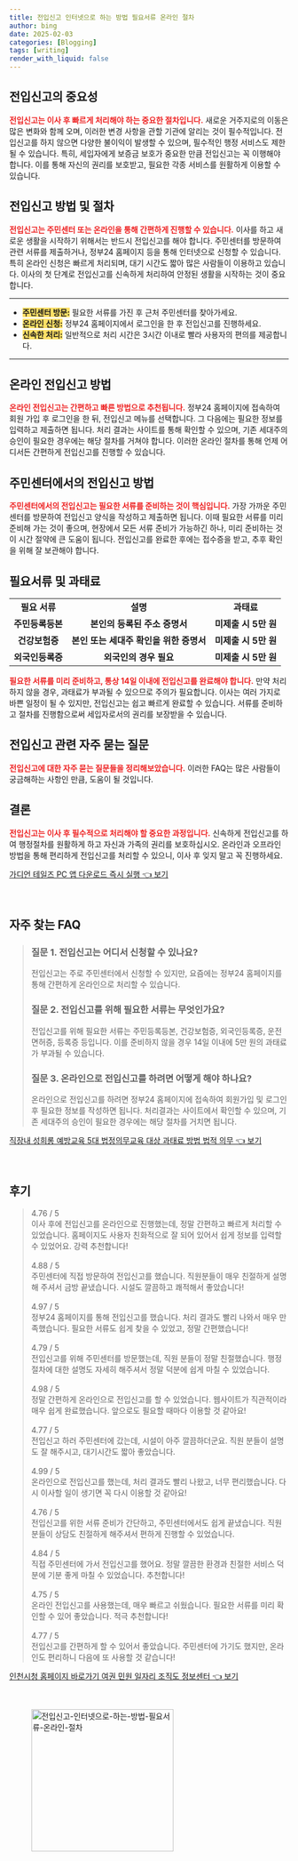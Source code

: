 ```yaml
---
title: 전입신고 인터넷으로 하는 방법 필요서류 온라인 절차
author: bing
date: 2025-02-03
categories: [Blogging]
tags: [writing]
render_with_liquid: false
---
```



<h2 id='전입신고의 중요성'>전입신고의 중요성</h2>

<p><b><span style="color: #ee2323;">전입신고는 이사 후 빠르게 처리해야 하는 중요한 절차입니다.</span></b> 새로운 거주지로의 이동은 많은 변화와 함께 오며, 이러한 변경 사항을 관할 기관에 알리는 것이 필수적입니다. 전입신고를 하지 않으면 다양한 불이익이 발생할 수 있으며, 필수적인 행정 서비스도 제한될 수 있습니다. 특히, 세입자에게 보증금 보호가 중요한 만큼 전입신고는 꼭 이행해야 합니다. 이를 통해 자신의 권리를 보호받고, 필요한 각종 서비스를 원활하게 이용할 수 있습니다.</p>

<h2 id='전입신고 방법 및 절차'>전입신고 방법 및 절차</h2>

<p><b><span style="color: #ee2323;">전입신고는 주민센터 또는 온라인을 통해 간편하게 진행할 수 있습니다.</span></b> 이사를 하고 새로운 생활을 시작하기 위해서는 반드시 전입신고를 해야 합니다. 주민센터를 방문하여 관련 서류를 제출하거나, 정부24 홈페이지 등을 통해 인터넷으로 신청할 수 있습니다. 특히 온라인 신청은 빠르게 처리되며, 대기 시간도 짧아 많은 사람들이 이용하고 있습니다. 이사의 첫 단계로 전입신고를 신속하게 처리하여 안정된 생활을 시작하는 것이 중요합니다.</p>

<hr />

<ul>
    <li><b><span style="background-color: #ffe066;">주민센터 방문:</span></b> 필요한 서류를 가진 후 근처 주민센터를 찾아가세요.</li>
    <li><b><span style="background-color: #ffe066;">온라인 신청:</span></b> 정부24 홈페이지에서 로그인을 한 후 전입신고를 진행하세요.</li>
    <li><b><span style="background-color: #ffe066;">신속한 처리:</span></b> 일반적으로 처리 시간은 3시간 이내로 빨라 사용자의 편의를 제공합니다.</li>
</ul>

<hr />

<h2 id='온라인 전입신고 방법'>온라인 전입신고 방법</h2>

<p><b><span style="color: #ee2323;">온라인 전입신고는 간편하고 빠른 방법으로 추천됩니다.</span></b> 정부24 홈페이지에 접속하여 회원 가입 후 로그인을 한 뒤, 전입신고 메뉴를 선택합니다. 그 다음에는 필요한 정보를 입력하고 제출하면 됩니다. 처리 결과는 사이트를 통해 확인할 수 있으며, 기존 세대주의 승인이 필요한 경우에는 해당 절차를 거쳐야 합니다. 이러한 온라인 절차를 통해 언제 어디서든 간편하게 전입신고를 진행할 수 있습니다.</p>

<h2 id='주민센터에서의 전입신고 방법'>주민센터에서의 전입신고 방법</h2>

<p><b><span style="color: #ee2323;">주민센터에서의 전입신고는 필요한 서류를 준비하는 것이 핵심입니다.</span></b> 가장 가까운 주민센터를 방문하여 전입신고 양식을 작성하고 제출하면 됩니다. 이때 필요한 서류를 미리 준비해 가는 것이 좋으며, 현장에서 모든 서류 준비가 가능하긴 하나, 미리 준비하는 것이 시간 절약에 큰 도움이 됩니다. 전입신고를 완료한 후에는 접수증을 받고, 추후 확인을 위해 잘 보관해야 합니다.</p>

<h2 id='필요서류 및 과태료'>필요서류 및 과태료</h2>

<table>
    <tr>
        <td style="text-align: center; height: 17px;"><b>필요 서류</b></td>
        <td style="text-align: center; height: 17px;"><b>설명</b></td>
        <td style="text-align: center; height: 17px;"><b>과태료</b></td>
    </tr>
    <tr>
        <td style="text-align: center; height: 17px;"><b>주민등록등본</b></td>
        <td style="text-align: center; height: 17px;"><b>본인의 등록된 주소 증명서</b></td>
        <td style="text-align: center; height: 17px;"><b>미제출 시 5만 원</b></td>
    </tr>
    <tr>
        <td style="text-align: center; height: 17px;"><b>건강보험증</b></td>
        <td style="text-align: center; height: 17px;"><b>본인 또는 세대주 확인을 위한 증명서</b></td>
        <td style="text-align: center; height: 17px;"><b>미제출 시 5만 원</b></td>
    </tr>
    <tr>
        <td style="text-align: center; height: 17px;"><b>외국인등록증</b></td>
        <td style="text-align: center; height: 17px;"><b>외국인의 경우 필요</b></td>
        <td style="text-align: center; height: 17px;"><b>미제출 시 5만 원</b></td>
    </tr>
</table>

<p><b><span style="color: #ee2323;">필요한 서류를 미리 준비하고, 통상 14일 이내에 전입신고를 완료해야 합니다.</span></b> 만약 처리하지 않을 경우, 과태료가 부과될 수 있으므로 주의가 필요합니다. 이사는 여러 가지로 바쁜 일정이 될 수 있지만, 전입신고는 쉽고 빠르게 완료할 수 있습니다. 서류를 준비하고 절차를 진행함으로써 세입자로서의 권리를 보장받을 수 있습니다.</p>

<h2 id='전입신고 관련 자주 묻는 질문'>전입신고 관련 자주 묻는 질문</h2>

<p><b><span style="color: #ee2323;">전입신고에 대한 자주 묻는 질문들을 정리해보았습니다.</span></b> 이러한 FAQ는 많은 사람들이 궁금해하는 사항인 만큼, 도움이 될 것입니다.</p>

<h2 id='결론'>결론</h2>

<p><b><span style="color: #ee2323;">전입신고는 이사 후 필수적으로 처리해야 할 중요한 과정입니다.</span></b> 신속하게 전입신고를 하여 행정절차를 원활하게 하고 자신과 가족의 권리를 보호하십시오. 온라인과 오프라인 방법을 통해 편리하게 전입신고를 처리할 수 있으니, 이사 후 잊지 말고 꼭 진행하세요.</p>


<p><a class="click-button" title="가디언 테일즈 PC 앱 다운로드 즉시 실행" href="https://afficreate.github.io/posts/%EA%B0%80%EB%94%94%EC%96%B8-%ED%85%8C%EC%9D%BC%EC%A6%88-PC-%EC%95%B1-%EB%8B%A4%EC%9A%B4%EB%A1%9C%EB%93%9C-%EC%A6%89%EC%8B%9C-%EC%8B%A4%ED%96%89/" rel="dofollow">가디언 테일즈 PC 앱 다운로드 즉시 실행 👈 보기</a></p><br>
<h2 id='자주_찾는_FAQ'>자주 찾는 FAQ</h2>
<div itemscope="" itemtype="https://schema.org/FAQPage"> 
<blockquote> 
<div itemscope="" itemprop="mainEntity" itemtype="https://schema.org/Question"> 
<h3 itemprop="name">질문 1. 전입신고는 어디서 신청할 수 있나요?</h3> 
<div itemscope="" itemprop="acceptedAnswer" itemtype="https://schema.org/Answer"> 
<span itemprop="text"> 
<p>전입신고는 주로 주민센터에서 신청할 수 있지만, 요즘에는 정부24 홈페이지를 통해 간편하게 온라인으로 처리할 수 있습니다.</p> 
</span> 
</div> 
</div> 
<div itemscope="" itemprop="mainEntity" itemtype="https://schema.org/Question"> 
<h3 itemprop="name">질문 2. 전입신고를 위해 필요한 서류는 무엇인가요?</h3> 
<div itemscope="" itemprop="acceptedAnswer" itemtype="https://schema.org/Answer"> 
<span itemprop="text"> 
<p>전입신고를 위해 필요한 서류는 주민등록등본, 건강보험증, 외국인등록증, 운전면허증, 등록증 등입니다. 이를 준비하지 않을 경우 14일 이내에 5만 원의 과태료가 부과될 수 있습니다.</p> 
</span> 
</div> 
</div> 
<div itemscope="" itemprop="mainEntity" itemtype="https://schema.org/Question"> 
<h3 itemprop="name">질문 3. 온라인으로 전입신고를 하려면 어떻게 해야 하나요?</h3> 
<div itemscope="" itemprop="acceptedAnswer" itemtype="https://schema.org/Answer"> 
<span itemprop="text"> 
<p>온라인으로 전입신고를 하려면 정부24 홈페이지에 접속하여 회원가입 및 로그인 후 필요한 정보를 작성하면 됩니다. 처리결과는 사이트에서 확인할 수 있으며, 기존 세대주의 승인이 필요한 경우에는 해당 절차를 거치면 됩니다.</p> 
</span> 
</div> 
</div> 
</blockquote> 
</div>
<p><a class="click-button" title="직장내 성희롱 예방교육 5대 법정의무교육 대상 과태료 방법 법적 의무" href="https://afficreate.github.io/posts/%EC%A7%81%EC%9E%A5%EB%82%B4-%EC%84%B1%ED%9D%AC%EB%A1%B1-%EC%98%88%EB%B0%A9%EA%B5%90%EC%9C%A1-5%EB%8C%80-%EB%B2%95%EC%A0%95%EC%9D%98%EB%AC%B4%EA%B5%90%EC%9C%A1-%EB%8C%80%EC%83%81-%EA%B3%BC%ED%83%9C%EB%A3%8C-%EB%B0%A9%EB%B2%95-%EB%B2%95%EC%A0%81-%EC%9D%98%EB%AC%B4/" rel="dofollow">직장내 성희롱 예방교육 5대 법정의무교육 대상 과태료 방법 법적 의무 👈 보기</a></p><br>
<h2 id='후기'>후기</h2>
<div itemscope itemtype="https://schema.org/Product">
  <blockquote>
  <div itemprop="review" itemscope itemtype="https://schema.org/Review">
      <div itemprop="reviewRating" itemscope itemtype="https://schema.org/Rating"> <span itemprop="ratingValue">4.76</span> / <span itemprop="bestRating">5</span> </div>
      <span itemprop="reviewBody">이사 후에 전입신고를 온라인으로 진행했는데, 정말 간편하고 빠르게 처리할 수 있었습니다. 홈페이지도 사용자 친화적으로 잘 되어 있어서 쉽게 정보를 입력할 수 있었어요. 강력 추천합니다!</span>
  </div>
  <br>
  <div itemprop="review" itemscope itemtype="https://schema.org/Review">
      <div itemprop="reviewRating" itemscope itemtype="https://schema.org/Rating"> <span itemprop="ratingValue">4.88</span> / <span itemprop="bestRating">5</span> </div>
      <span itemprop="reviewBody">주민센터에 직접 방문하여 전입신고를 했습니다. 직원분들이 매우 친절하게 설명해 주셔서 금방 끝냈습니다. 시설도 깔끔하고 쾌적해서 좋았습니다!</span>
  </div>
  <br>
  <div itemprop="review" itemscope itemtype="https://schema.org/Review">
      <div itemprop="reviewRating" itemscope itemtype="https://schema.org/Rating"> <span itemprop="ratingValue">4.97</span> / <span itemprop="bestRating">5</span> </div>
      <span itemprop="reviewBody">정부24 홈페이지를 통해 전입신고를 했습니다. 처리 결과도 빨리 나와서 매우 만족했습니다. 필요한 서류도 쉽게 찾을 수 있었고, 정말 간편했습니다!</span>
  </div>
  <br>
  <div itemprop="review" itemscope itemtype="https://schema.org/Review">
      <div itemprop="reviewRating" itemscope itemtype="https://schema.org/Rating"> <span itemprop="ratingValue">4.79</span> / <span itemprop="bestRating">5</span> </div>
      <span itemprop="reviewBody">전입신고를 위해 주민센터를 방문했는데, 직원 분들이 정말 친절했습니다. 행정절차에 대한 설명도 자세히 해주셔서 정말 덕분에 쉽게 마칠 수 있었습니다.</span>
  </div>
  <br>
  <div itemprop="review" itemscope itemtype="https://schema.org/Review">
      <div itemprop="reviewRating" itemscope itemtype="https://schema.org/Rating"> <span itemprop="ratingValue">4.98</span> / <span itemprop="bestRating">5</span> </div>
      <span itemprop="reviewBody">정말 간편하게 온라인으로 전입신고를 할 수 있었습니다. 웹사이트가 직관적이라 매우 쉽게 완료했습니다. 앞으로도 필요할 때마다 이용할 것 같아요!</span>
  </div>
  <br>
  <div itemprop="review" itemscope itemtype="https://schema.org/Review">
      <div itemprop="reviewRating" itemscope itemtype="https://schema.org/Rating"> <span itemprop="ratingValue">4.77</span> / <span itemprop="bestRating">5</span> </div>
      <span itemprop="reviewBody">전입신고 하러 주민센터에 갔는데, 시설이 아주 깔끔하더군요. 직원 분들이 설명도 잘 해주시고, 대기시간도 짧아 좋았습니다.</span>
  </div>
  <br>
  <div itemprop="review" itemscope itemtype="https://schema.org/Review">
      <div itemprop="reviewRating" itemscope itemtype="https://schema.org/Rating"> <span itemprop="ratingValue">4.99</span> / <span itemprop="bestRating">5</span> </div>
      <span itemprop="reviewBody">온라인으로 전입신고를 했는데, 처리 결과도 빨리 나왔고, 너무 편리했습니다. 다시 이사할 일이 생기면 꼭 다시 이용할 것 같아요!</span>
  </div>
  <br>
  <div itemprop="review" itemscope itemtype="https://schema.org/Review">
      <div itemprop="reviewRating" itemscope itemtype="https://schema.org/Rating"> <span itemprop="ratingValue">4.76</span> / <span itemprop="bestRating">5</span> </div>
      <span itemprop="reviewBody">전입신고를 위한 서류 준비가 간단하고, 주민센터에서도 쉽게 끝냈습니다. 직원 분들이 상담도 친절하게 해주셔서 편하게 진행할 수 있었습니다.</span>
  </div>
  <br>
  <div itemprop="review" itemscope itemtype="https://schema.org/Review">
      <div itemprop="reviewRating" itemscope itemtype="https://schema.org/Rating"> <span itemprop="ratingValue">4.84</span> / <span itemprop="bestRating">5</span> </div>
      <span itemprop="reviewBody">직접 주민센터에 가서 전입신고를 했어요. 정말 깔끔한 환경과 친절한 서비스 덕분에 기분 좋게 마칠 수 있었습니다. 추천합니다!</span>
  </div>
  <br>
  <div itemprop="review" itemscope itemtype="https://schema.org/Review">
      <div itemprop="reviewRating" itemscope itemtype="schema.org/Rating"> <span itemprop="ratingValue">4.75</span> / <span itemprop="bestRating">5</span> </div>
      <span itemprop="reviewBody">온라인 전입신고를 사용했는데, 매우 빠르고 쉬웠습니다. 필요한 서류를 미리 확인할 수 있어 좋았습니다. 적극 추천합니다!</span>
  </div>
  <br>
  <div itemprop="review" itemscope itemtype="https://schema.org/Review">
      <div itemprop="reviewRating" itemscope itemtype="https://schema.org/Rating"> <span itemprop="ratingValue">4.77</span> / <span itemprop="bestRating">5</span> </div>
      <span itemprop="reviewBody">전입신고를 간편하게 할 수 있어서 좋았습니다. 주민센터에 가기도 했지만, 온라인도 편리하니 다음에 또 사용할 것 같습니다!</span>
  </div>
  </blockquote>
</div>
<p><a class="click-button" title="인천시청 홈페이지 바로가기 여권 민원 일자리 조직도 정보센터" href="https://afficreate.github.io/posts/%EC%9D%B8%EC%B2%9C%EC%8B%9C%EC%B2%AD-%ED%99%88%ED%8E%98%EC%9D%B4%EC%A7%80-%EB%B0%94%EB%A1%9C%EA%B0%80%EA%B8%B0-%EC%97%AC%EA%B6%8C-%EB%AF%BC%EC%9B%90-%EC%9D%BC%EC%9E%90%EB%A6%AC-%EC%A1%B0%EC%A7%81%EB%8F%84-%EC%A0%95%EB%B3%B4%EC%84%BC%ED%84%B0/" rel="dofollow">인천시청 홈페이지 바로가기 여권 민원 일자리 조직도 정보센터 👈 보기</a></p><br>
<figure class="image"><img src="https://afficreate.github.io/assets/img/thumbnail/전입신고-인터넷으로-하는-방법-필요서류-온라인-절차.webp" alt="전입신고-인터넷으로-하는-방법-필요서류-온라인-절차" width="256" height="256"></figure>